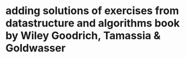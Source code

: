 # adding solutions of exercises from datastructure and algorithms book by Wiley Goodrich, Tamassia & Goldwasser
